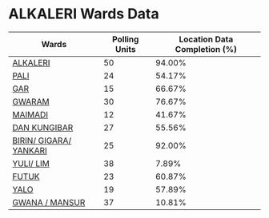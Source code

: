 
# ALKALERI Wards Data

| Wards | Polling Units | Location Data Completion (%) |
| ---- | ----- | ------- |
| [ALKALERI](./wards/1066-alkaleri) | 50 | 94.00% |
| [PALI](./wards/1067-pali) | 24 | 54.17% |
| [GAR](./wards/1068-gar) | 15 | 66.67% |
| [GWARAM](./wards/1069-gwaram) | 30 | 76.67% |
| [MAIMADI](./wards/1070-maimadi) | 12 | 41.67% |
| [DAN KUNGIBAR](./wards/1071-dan-kungibar) | 27 | 55.56% |
| [BIRIN/ GIGARA/ YANKARI](./wards/1072-birin/-gigara/-yankari) | 25 | 92.00% |
| [YULI/ LIM](./wards/1073-yuli/-lim) | 38 | 7.89% |
| [FUTUK](./wards/1074-futuk) | 23 | 60.87% |
| [YALO](./wards/1075-yalo) | 19 | 57.89% |
| [GWANA / MANSUR](./wards/1076-gwana-/-mansur) | 37 | 10.81% |




